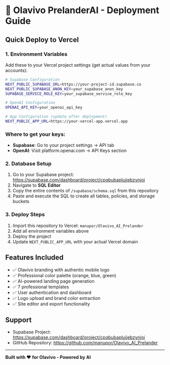 # 🚀 Olavivo PrelanderAI - Deployment Guide

## Quick Deploy to Vercel

### 1. Environment Variables
Add these to your Vercel project settings (get actual values from your accounts):

```bash
# Supabase Configuration
NEXT_PUBLIC_SUPABASE_URL=https://your-project-id.supabase.co
NEXT_PUBLIC_SUPABASE_ANON_KEY=your_supabase_anon_key
SUPABASE_SERVICE_ROLE_KEY=your_supabase_service_role_key

# OpenAI Configuration  
OPENAI_API_KEY=your_openai_api_key

# App Configuration (update after deployment)
NEXT_PUBLIC_APP_URL=https://your-vercel-app.vercel.app
```

### Where to get your keys:
- **Supabase**: Go to your project settings → API tab
- **OpenAI**: Visit platform.openai.com → API Keys section

### 2. Database Setup
1. Go to your Supabase project: https://supabase.com/dashboard/project/cpqbubaplujjebzynjoi
2. Navigate to **SQL Editor**
3. Copy the entire contents of `/supabase/schema.sql` from this repository
4. Paste and execute the SQL to create all tables, policies, and storage buckets

### 3. Deploy Steps
1. Import this repository to Vercel: `manupor/Olavivo_AI_Prelander`
2. Add all environment variables above
3. Deploy the project
4. Update `NEXT_PUBLIC_APP_URL` with your actual Vercel domain

## Features Included
- ✅ Olavivo branding with authentic mobile logo
- ✅ Professional color palette (orange, blue, green)
- ✅ AI-powered landing page generation
- ✅ 7 professional templates
- ✅ User authentication and dashboard
- ✅ Logo upload and brand color extraction
- ✅ Site editor and export functionality

## Support
- Supabase Project: https://supabase.com/dashboard/project/cpqbubaplujjebzynjoi
- GitHub Repository: https://github.com/manupor/Olavivo_AI_Prelander

---
**Built with ❤️ for Olavivo - Powered by AI**
